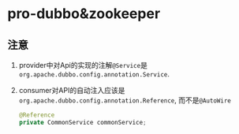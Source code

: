# pro-dubbo&zookeeper

## 注意

1. provider中对Api的实现的注解`@Service`是 `org.apache.dubbo.config.annotation.Service`.
2. consumer对API的自动注入应该是 `org.apache.dubbo.config.annotation.Reference`, 而不是`@AutoWire`

   ```java
   @Reference
   private CommonService commonService;
   ```
